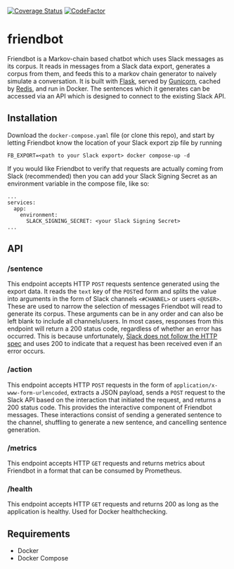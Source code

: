 [![Coverage Status](https://coveralls.io/repos/github/barrelmaker97/friendbot/badge.svg?branch=master)](https://coveralls.io/github/barrelmaker97/friendbot?branch=master)
[![CodeFactor](https://www.codefactor.io/repository/github/barrelmaker97/friendbot/badge/master)](https://www.codefactor.io/repository/github/barrelmaker97/friendbot/overview/master)

# friendbot
Friendbot is a Markov-chain based chatbot which uses Slack messages as its corpus. It reads in messages from a Slack data export, generates a corpus from them, and feeds this to a markov chain generator to naively simulate a conversation. It is built with [Flask](https://palletsprojects.com/p/flask/), served by [Gunicorn](https://gunicorn.org/), cached by [Redis](https://redis.io/), and run in Docker. The sentences which it generates can be accessed via an API which is designed to connect to the existing Slack API.

## Installation
Download the `docker-compose.yaml` file (or clone this repo), and start by letting Friendbot know the location of your Slack export zip file by running
```
FB_EXPORT=<path to your Slack export> docker compose-up -d
```
If you would like Friendbot to verify that requests are actually coming from Slack (recommended) then you can add your Slack Signing Secret as an environment variable in the compose file, like so:
```
...
services:
  app:
    environment:
      SLACK_SIGNING_SECRET: <your Slack Signing Secret>
...
```

## API
### /sentence
This endpoint accepts HTTP `POST` requests sentence generated using the export data. It reads the `text` key of the `POST`ed form and splits the value into arguments in the form of Slack channels `<#CHANNEL>` or users `<@USER>`. These are used to narrow the selection of messages Friendbot will read to generate its corpus. These arguments can be in any order and can also be left blank to include all channels/users. In most cases, responses from this endpoint will return a 200 status code, regardless of whether an error has occurred. This is because unfortunately, [Slack does not follow the HTTP spec](https://api.slack.com/slash-commands#responding_with_errors) and uses 200 to indicate that a request has been received even if an error occurs.

### /action
This endpoint accepts HTTP `POST` requests in the form of `application/x-www-form-urlencoded`, extracts a JSON payload, sends a `POST` request to the Slack API based on the interaction that initiated the request, and returns a 200 status code. This provides the interactive component of Friendbot messages. These interactions consist of sending a generated sentence to the channel, shuffling to generate a new sentence, and cancelling sentence generation.

### /metrics
This endpoint accepts HTTP `GET` requests and returns metrics about Friendbot in a format that can be consumed by Prometheus.

### /health
This endpoint accepts HTTP `GET` requests and returns 200 as long as the application is healthy. Used for Docker healthchecking.

## Requirements
* Docker
* Docker Compose
